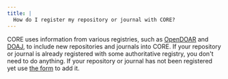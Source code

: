 ```yaml
---
title: |
  How do I register my repository or journal with CORE?
---
```

CORE uses information from various registries, such as
[OpenDOAR](http://opendoar.org/) and [DOAJ](https://doaj.org/),
to include new repositories and journals into CORE.
If your repository or journal is already registered with
some authoritative registry, you don't need to do anything.
If your repository or journal has not been registered
yet use [the form](~register-data-provider) to add it.
